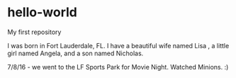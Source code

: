 # hello-world
My first repository 

I was born in Fort Lauderdale, FL.  I have a beautiful wife named Lisa , a little girl named Angela, and a son named Nicholas.  

7/8/16 - we went to the LF Sports Park for Movie Night.  Watched Minions. :)

